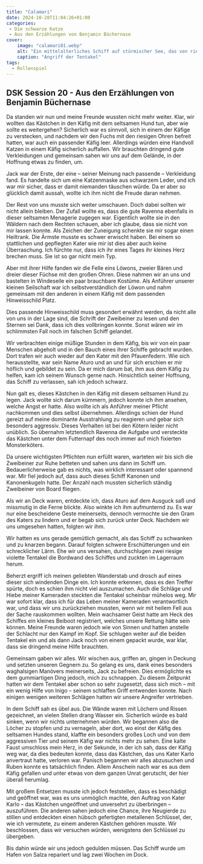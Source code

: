 ```yaml
---
title: "Calamari"
date: 2024-10-28T11:04:26+01:00
categories:
 - Die schwarze Katze
 - Aus den Erzählungen von Benjamin Büchernase
cover:
    image: "calamari01.webp"
    alt: "Ein mittelalterliches Schiff auf stürmischer See, das von riesigen Tentakeln angegriffen wird. Der dunkle, violett gefärbte Himmel ist von bedrohlichen Wolken bedeckt, und ein großer Vollmond wirft sein Licht auf die Szene. Die massiven Tentakel umschlingen das Schiff und werfen tiefe Schatten, während Wellen gegen das Schiff schlagen und das gedämpfte Mondlicht reflektieren."
    caption: "Angriff der Tentakel"
tags:
  - Rollenspiel
---
```


## DSK Session 20 - Aus den Erzählungen von Benjamin Büchernase

Da standen wir nun und meine Freunde wussten nicht mehr weiter. Klar, wir wollten das Kästchen in den Käfig mit dem seltsamen Hund tun, aber wie sollte es weitergehen? Sicherlich war es sinnvoll, sich in einem der Käfige zu verstecken, und nachdem wir den Fuchs mit den riesigen Ohren befreit hatten, war auch ein passender Käfig leer. Allerdings würden eine Handvoll Katzen in einem Käfig sicherlich auffallen. Wir brauchten dringend gute Verkleidungen und gemeinsam sahen wir uns auf dem Gelände, in der Hoffnung etwas zu finden, um.

Jack war der Erste, der eine – seiner Meinung nach passende – Verkleidung fand. Es handelte sich um eine Katzenmaske aus schwarzem Leder, und ich war mir sicher, dass er damit niemanden täuschen würde. Da er aber so glücklich damit aussah, wollte ich ihm nicht die Freude daran nehmen.

Der Rest von uns musste sich weiter umschauen. Doch dabei sollten wir nicht allein bleiben. Der Zufall wollte es, dass die gute Ravenna ebenfalls in dieser seltsamen Menagerie zugegen war. Eigentlich wollte sie in den Wäldern nach dem Rechten schauen, aber ich glaube, dass sie nicht von mir lassen konnte. Als Zeichen der Zuneigung schenkte sie mir sogar einen Heiltrank. Die Ärmste musste es schwer erwischt haben. Bei einem so stattlichen und gepflegten Kater wie mir ist dies aber auch keine Überraschung. Ich fürchte nur, dass ich ihr eines Tages ihr kleines Herz brechen muss. Sie ist so gar nicht mein Typ.

Aber mit ihrer Hilfe fanden wir die Felle eins Löwons, zweier Bären und dreier dieser Füchse mit den großen Ohren. Diese nahmen wir an uns und bastelten in Windeseile ein paar brauchbare Kostüme. Als Anführer unserer kleinen Seilschaft war ich selbstverständlich der Löwon und nahm gemeinsam mit den anderen in einem Käfig mit dem passenden Hinweisschild Platz.

Dies passende Hinweisschild muss gesondert erwähnt werden, da nicht alle von uns in der Lage sind, die Schrift der Zweibeiner zu lesen und den Sternen sei Dank, dass ich dies vollbringen konnte. Sonst wären wir im schlimmsten Fall noch im falschen Schiff gelandet.

Wir verbrachten einige müßige Stunden in dem Käfig, bis wir von ein paar Menschen abgeholt und in den Bauch eines ihrer Schiffe gebracht wurden. Dort trafen wir auch wieder auf den Kater mit den Pfauenfedern. Wie sich herausstellte, war sein Name Aturo und an und für sich erschien er mir höflich und gebildet zu sein. Da er mich darum bat, ihm aus dem Käfig zu helfen, kam ich seinem Wunsch gerne nach. Hinsichtlich seiner Hoffnung, das Schiff zu verlassen, sah ich jedoch schwarz.

Nun galt es, dieses Kästchen in den Käfig mit diesem seltsamen Hund zu legen. Jack wollte sich darum kümmern, jedoch konnte ich ihm ansehen, welche Angst er hatte. Also wollte ich als Anführer meiner Pflicht nachkommen und dies selbst übernehmen. Allerdings schien der Hund gereizt auf meine dominante Ausstrahlung zu reagieren und gebar sich besonders aggressiv. Dieses Verhalten ist bei den Kötern leider nicht unüblich. So übernahm letztendlich Ravenna die Aufgabe und versteckte das Kästchen unter dem Futternapf des noch immer auf mich fixierten Monsterköters.

Da unsere wichtigsten Pflichten nun erfüllt waren, warteten wir bis sich die Zweibeiner zur Ruhe betteten und sahen uns dann im Schiff um. Bedauerlicherweise gab es nichts, was wirklich interessant oder spannend war. Mir fiel jedoch auf, dass auch dieses Schiff Kanonen und Kanonenkugeln hatte. Der Anzahl nach mussten sicherlich ständig Zweibeiner von Board fliegen.

Als wir an Deck waren, entdeckte ich, dass Aturo auf dem Ausguck saß und missmutig in die Ferne blickte. Also winkte ich ihm aufmunternd zu. Es war nur eine bescheidene Geste meinerseits, dennoch vermochte sie den Gram des Katers zu lindern und er begab sich zurück unter Deck. Nachdem wir uns umgesehen hatten, folgten wir ihm.

Wir hatten es uns gerade gemütlich gemacht, als das Schiff zu schwanken und zu knarzen begann. Darauf folgten schwere Erschütterungen und ein schrecklicher Lärm. Ehe wir uns versahen, durchschlugen zwei riesige violette Tentakel die Bordwand des Schiffes und zuckten im Lagerraum herum.

Beherzt ergriff ich meinen geliebten Wanderstab und drosch auf eines dieser sich windenden Dinge ein. Ich konnte erkennen, dass es den Treffer spürte, doch es schien ihm nicht viel auszumachen. Auch die Schläge und Hiebe meiner Kameraden steckten die Tentakel scheinbar mühelos weg. Mir war sofort klar, dass ich für das Leben meiner Kameraden verantwortlich war, und dass wir uns zurückziehen mussten, wenn wir mit heilem Fell aus der Sache rauskommen wollten. Mein wachsamer Geist hatte am Heck des Schiffes ein kleines Beiboot registriert, welches unsere Rettung hätte sein können. Meine Freunde waren jedoch wie von Sinnen und hatten anstelle der Schlacht nur den Kampf im Kopf. Sie schlugen weiter auf die beiden Tentakel ein und als dann Jack noch von einem gepackt wurde, war klar, dass sie dringend meine Hilfe brauchten.

Gemeinsam gaben wir alles. Wir wischen aus, griffen an, gingen in Deckung und setzten unseren Gegnern zu. So gelang es uns, dank eines besonders waghalsigen Manövers meinerseits, Jack zu befreien. Dies ermöglichte es dem gummiartigen Ding jedoch, mich zu schnappen. Zu diesem Zeitpunkt hatten wir dem Tentakel aber schon so sehr zugesetzt, dass sich mich – mit ein wenig Hilfe von Inigo – seinem schlaffen Griff entwenden konnte. Nach einigen wenigen weiteren Schlägen hatten wir unsere Angreifer vertrieben.

In dem Schiff sah es übel aus. Die Wände waren mit Löchern und Rissen gezeichnet, an vielen Stellen drang Wasser ein. Sicherlich würde es bald sinken, wenn wir nichts unternehmen würden. Wir begannen also die Löcher zu stopfen und zu vernageln, aber dort, wo einst der Käfig des seltsamen Hundes stand, klaffte ein besonders großes Loch und von dem aggressiven Tier und seinem Käfig war nichts mehr zu sehen. Eine kalte Faust umschloss mein Herz, in der Sekunde, in der ich sah, dass der Käfig weg war, da dies bedeuten konnte, dass das Kästchen, das uns Kater Karlo anvertraut hatte, verloren war. Panisch begannen wir alles abzusuchen und Ruben konnte es tatsächlich finden. Allem Anschein nach war es aus dem Käfig gefallen und unter etwas von dem ganzen Unrat gerutscht, der hier überall herumlag.

Mit großem Entsetzen musste ich jedoch feststellen, dass es beschädigt und geöffnet war, was es uns unmöglich machte, den Auftrag von Kater Karlo – das Kästchen ungeöffnet und unversehrt zu überbringen – auszuführen. Die anderen sahen jedoch eine Chance, ihre Neugierde zu stillen und entdeckten einen hübsch gefertigten metallenen Schlüssel, der, wie ich vermutete, zu einem anderen Kästchen gehören musste. Wir beschlossen, dass wir versuchen würden, wenigstens den Schlüssel zu übergeben.

Bis dahin würde wir uns jedoch gedulden müssen. Das Schiff wurde um Hafen von Salza repariert und lag zwei Wochen im Dock.
